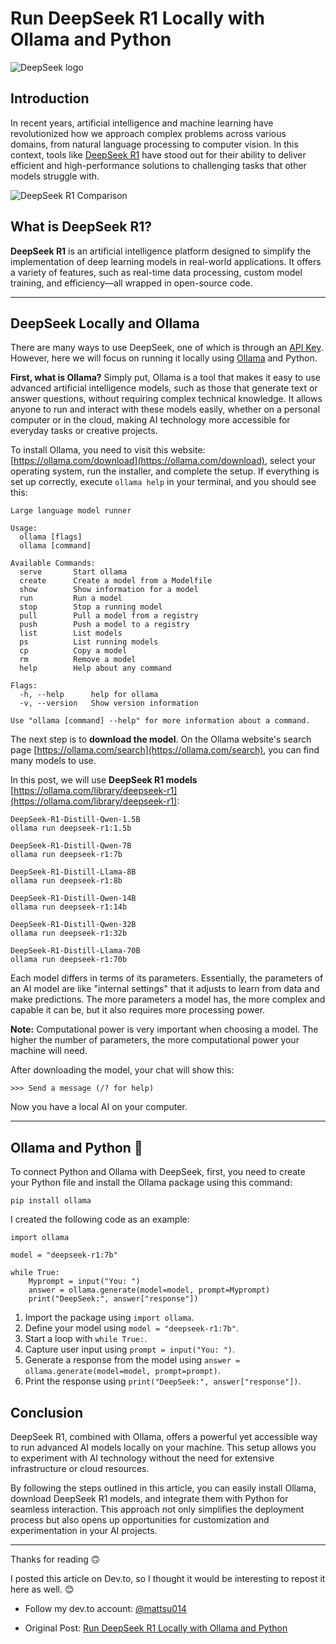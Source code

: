 # Run DeepSeek R1 Locally with Ollama and Python

![DeepSeek logo](https://media2.dev.to/dynamic/image/width=1000,height=420,fit=cover,gravity=auto,format=auto/https%3A%2F%2Fdev-to-uploads.s3.amazonaws.com%2Fuploads%2Farticles%2Febnqqeyhlp15i12yvohy.jpg)


## Introduction
In recent years, artificial intelligence and machine learning have revolutionized how we approach complex problems across various domains, from natural language processing to computer vision. In this context, tools like [DeepSeek R1](https://github.com/deepseek-ai/DeepSeek-R1/blob/main/DeepSeek_R1.pdf) have stood out for their ability to deliver efficient and high-performance solutions to challenging tasks that other models struggle with.

![DeepSeek R1 Comparison](https://dev-to-uploads.s3.amazonaws.com/uploads/articles/wxfp8w3j9e0224o0d71n.png)

## What is DeepSeek R1?
**DeepSeek R1** is an artificial intelligence platform designed to simplify the implementation of deep learning models in real-world applications. It offers a variety of features, such as real-time data processing, custom model training, and efficiency—all wrapped in open-source code.

---

## DeepSeek Locally and Ollama
There are many ways to use DeepSeek, one of which is through an [API Key](https://api-docs.deepseek.com/). However, here we will focus on running it locally using [Ollama](https://ollama.com/) and Python.

**First, what is Ollama?** Simply put, Ollama is a tool that makes it easy to use advanced artificial intelligence models, such as those that generate text or answer questions, without requiring complex technical knowledge. It allows anyone to run and interact with these models easily, whether on a personal computer or in the cloud, making AI technology more accessible for everyday tasks or creative projects.

To install Ollama, you need to visit this website: [https://ollama.com/download](https://ollama.com/download), select your operating system, run the installer, and complete the setup. If everything is set up correctly, execute `ollama help` in your terminal, and you should see this:


```
Large language model runner

Usage:
  ollama [flags]
  ollama [command]

Available Commands:
  serve       Start ollama
  create      Create a model from a Modelfile
  show        Show information for a model
  run         Run a model
  stop        Stop a running model
  pull        Pull a model from a registry
  push        Push a model to a registry
  list        List models
  ps          List running models
  cp          Copy a model
  rm          Remove a model
  help        Help about any command

Flags:
  -h, --help      help for ollama
  -v, --version   Show version information

Use "ollama [command] --help" for more information about a command.

```


The next step is to **download the model**. On the Ollama website's search page [https://ollama.com/search](https://ollama.com/search), you can find many models to use.

In this post, we will use **DeepSeek R1 models** [https://ollama.com/library/deepseek-r1](https://ollama.com/library/deepseek-r1):


```
DeepSeek-R1-Distill-Qwen-1.5B
ollama run deepseek-r1:1.5b

DeepSeek-R1-Distill-Qwen-7B
ollama run deepseek-r1:7b

DeepSeek-R1-Distill-Llama-8B
ollama run deepseek-r1:8b

DeepSeek-R1-Distill-Qwen-14B
ollama run deepseek-r1:14b

DeepSeek-R1-Distill-Qwen-32B
ollama run deepseek-r1:32b

DeepSeek-R1-Distill-Llama-70B
ollama run deepseek-r1:70b
```


Each model differs in terms of its parameters. Essentially, the parameters of an AI model are like "internal settings" that it adjusts to learn from data and make predictions. The more parameters a model has, the more complex and capable it can be, but it also requires more processing power.

**Note:** Computational power is very important when choosing a model. The higher the number of parameters, the more computational power your machine will need.

After downloading the model, your chat will show this:

```
>>> Send a message (/? for help)
```

Now you have a local AI on your computer.

---

## Ollama and Python 🐍
To connect Python and Ollama with DeepSeek, first, you need to create your Python file and install the Ollama package using this command:

```
pip install ollama
```

I created the following code as an example:

```
import ollama

model = "deepseek-r1:7b"

while True:
    Myprompt = input("You: ")
    answer = ollama.generate(model=model, prompt=Myprompt)
    print("DeepSeek:", answer["response"])
```

1. Import the package using `import ollama`.
2. Define your model using `model = "deepseek-r1:7b"`.
3. Start a loop with `while True:`.
4. Capture user input using `prompt = input("You: ")`.
5. Generate a response from the model using  `answer = ollama.generate(model=model, prompt=prompt)`.
6. Print the response using `print("DeepSeek:", answer["response"])`.

## Conclusion
DeepSeek R1, combined with Ollama, offers a powerful yet accessible way to run advanced AI models locally on your machine. This setup allows you to experiment with AI technology without the need for extensive infrastructure or cloud resources.

By following the steps outlined in this article, you can easily install Ollama, download DeepSeek R1 models, and integrate them with Python for seamless interaction. This approach not only simplifies the deployment process but also opens up opportunities for customization and experimentation in your AI projects.

---
Thanks for reading 🙃

I posted this article on Dev.to, so I thought it would be interesting to repost it here as well. 😊

- Follow my dev.to account: [@mattsu014](https://dev.to/mattsu014)

- Original Post: [Run DeepSeek R1 Locally with Ollama and Python](https://dev.to/mattsu014/run-deepseek-r1-locally-with-ollama-and-python-44b6)



